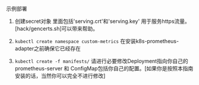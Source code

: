示例部署

1. 创建secret对象 里面包括'serving.crt'和'serving.key' 用于服务https流量。[hack/gencerts.sh]可以带来帮助。

2. `kubectl create namespace custom-metrics` 在安装k8s-prometheus-adapter之前确保它已经存在

3. `kubectl create -f manifests/` 请进行必要修改Deployment指向你自己的prometheus-server 和 ConfigMap包括你自己的配置。[如果你是按照本指南安装的话，当然你可以完全不进行修改]
